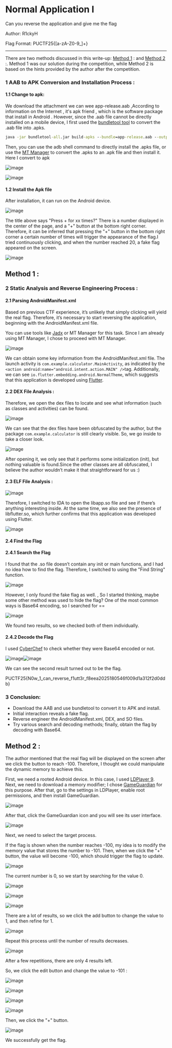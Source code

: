 # Normal Application I

Can you reverse the application and give me the flag

Author: R1ckyH

Flag Format: PUCTF25{[a-zA-Z0-9_]+}

---

There are two methods discussed in this write-up: [Method 1](Reverse%20Engineering/Normal%20Application%20I.md#method-1-) : and [Method 2](Reverse%20Engineering/Normal%20Application%20I.md#method-2-) :. Method 1 was our solution during the competition, while Method 2 is based on the hints provided by the author after the competition.

### 1 **AAB to APK Conversion and Installation Process** :

#### 1.1 Change to apk:

We download the attachment we can wee app-release.aab ,According to information on the Internet , it's apk friend , which is the software package that install in Android . However, since the .aab file cannot be directly installed on a mobile device, I first used the [bundletool tool](https://github.com/google/bundletool) to convert the .aab file into .apks.

```cmd
java -jar bundletool-all.jar build-apks --bundle=app-release.aab --output=release.apks
```

Then, you can use the adb shell command to directly install the .apks file, or use the [MT Manager](https://mt2.cn/download/) to convert the .apks to an .apk file and then install it. Here I convert to apk

![image](assets/image-20250422201835-ybnma8i.png)

![image](assets/image-20250422201914-ykheyh2.png)

#### 1.2 Install the Apk file

After installation, it can run on the Android device.

![image](assets/image-20250422201954-klscpss.png)

The title above says "Press + for xx times?" There is a number displayed in the center of the page, and a "+" button at the bottom right corner. Therefore, it can be inferred that pressing the "+" button in the bottom right corner a certain number of times will trigger the appearance of the flag.I tried continuously clicking, and when the number reached 20, a fake flag appeared on the screen.

![image](assets/image-20250422202227-xdbzmvj.png)

## Method 1 :

### 2 **Static Analysis and Reverse Engineering Process** :

#### 2.1 **Parsing AndroidManifest.xml**

Based on previous CTF experience, it’s unlikely that simply clicking will yield the real flag. Therefore, it’s necessary to start reversing the application, beginning with the AndroidManifest.xml file. 

You can use tools like [Jadx](https://github.com/skylot/jadx) or MT Manager for this task. Since I am already using MT Manager, I chose to proceed with MT Manager.

![image](assets/image-20250422202606-wgn75db.png)

We can obtain some key information from the AndroidManifest.xml file. The launch activity is `com.example.calculator.MainActivity`​, as indicated by the `<action android:name="android.intent.action.MAIN" />`​ tag. Additionally, we can see `io.flutter.embedding.android.NormalTheme`​, which suggests that this application is developed using [Flutter](https://flutter.dev/).

#### 2.2 **DEX File Analysis :**

Therefore, we open the dex files to locate and see what information (such as classes and activities) can be found.

![image](assets/image-20250422202857-wyu6xli.png)

We can see that the dex files have been obfuscated by the author, but the package `com.example.calculator`​ is still clearly visible. So, we go inside to take a closer look.

![image](assets/image-20250422203019-51epnk2.png)

After opening it, we only see that it performs some initialization (init), but nothing valuable is found.Since the other classes are all obfuscated, I believe the author wouldn’t make it that straightforward for us :)

#### 2.3 **ELF File Analysis :**

![image](assets/image-20250422203314-ah507s6.png)

Therefore, I switched to IDA to open the libapp.so file and see if there’s anything interesting inside. At the same time, we also see the presence of libflutter.so, which further confirms that this application was developed using Flutter.

![image](assets/image-20250422203414-k3izap5.png)

#### 2.4 Find the Flag

#### 2.4.1 Search the Flag

I found that the .so file doesn’t contain any init or main functions, and I had no idea how to find the flag. Therefore, I switched to using the "Find String" function.

![image](assets/image-20250422203536-seh9p0m.png)

However, I only found the fake flag as well. , So I started thinking, maybe some other method was used to hide the flag? One of the most common ways is Base64 encoding, so I searched for ==

![image](assets/image-20250422203651-nwxlbym.png)

We found two results, so we checked both of them individually.

#### 2.4.2 Decode the Flag

I used [CyberChef](https://gchq.github.io/CyberChef/) to check whether they were Base64 encoded or not.

![image](assets/image-20250422203744-xdu4z8j.png)![image](assets/image-20250422203849-bz4zjm7.png)

We can see the second result turned out to be the flag.

PUCTF25{N0w_1_can_reverse_f1utt3r_f8eea2025180546f009d1a312f2d0ddb}

### 3 Conclusion:

* Download the AAB and use bundletool to convert it to APK and install.
* Initial interaction reveals a fake flag.
* Reverse engineer the AndroidManifest.xml, DEX, and SO files.
* Try various search and decoding methods; finally, obtain the flag by decoding with Base64.

## Method 2 :

The author mentioned that the real flag will be displayed on the screen after we click the button to reach -100. Therefore, I thought we could manipulate the dynamic memory to achieve this.

First, we need a rooted Android device. In this case, I used [LDPlayer 9](https://www.ldplayer.tw/?from=en). Next, we need to download a memory modifier; I chose [GameGuardian](https://gameguardian.net/forum/files/file/2-gameguardian/) for this purpose. After that, go to the settings in LDPlayer, enable root permissions, and then install GameGuardian.

![image](assets/image-20250426102752-78n3v5h.png)

After that, click the GameGuardian icon and you will see its user interface.

![image](assets/image-20250426102829-gw039gb.png)

Next, we need to select the target process.

If the flag is shown when the number reaches -100, my idea is to modify the memory value that stores the number to -101. Then, when we click the "+" button, the value will become -100, which should trigger the flag to update.

![image](assets/image-20250426103111-iqt2jf1.png)

The current number is 0, so we start by searching for the value 0.

![image](assets/image-20250426103144-2ja9rb7.png)

![image](assets/image-20250426103201-kvmi5g0.png)

![image](assets/image-20250426103213-4erh7w5.png)

There are a lot of results, so we click the add button to change the value to 1, and then refine for 1.

![image](assets/image-20250426103300-jxljvic.png)

Repeat this process until the number of results decreases.

![image](assets/image-20250426103641-zib8i7k.png)

After a few repetitions, there are only 4 results left.

So, we click the edit button and change the value to -101 :

![image](assets/image-20250426103654-4esr61u.png)

![image](assets/image-20250426103705-x13vxs8.png)

![image](assets/image-20250426103717-03f7i24.png)

![image](assets/image-20250426103730-vua65h7.png)

Then, we click the "+" button.

![image](assets/image-20250426103740-7udjd7s.png)

We successfully get the flag.

‍
